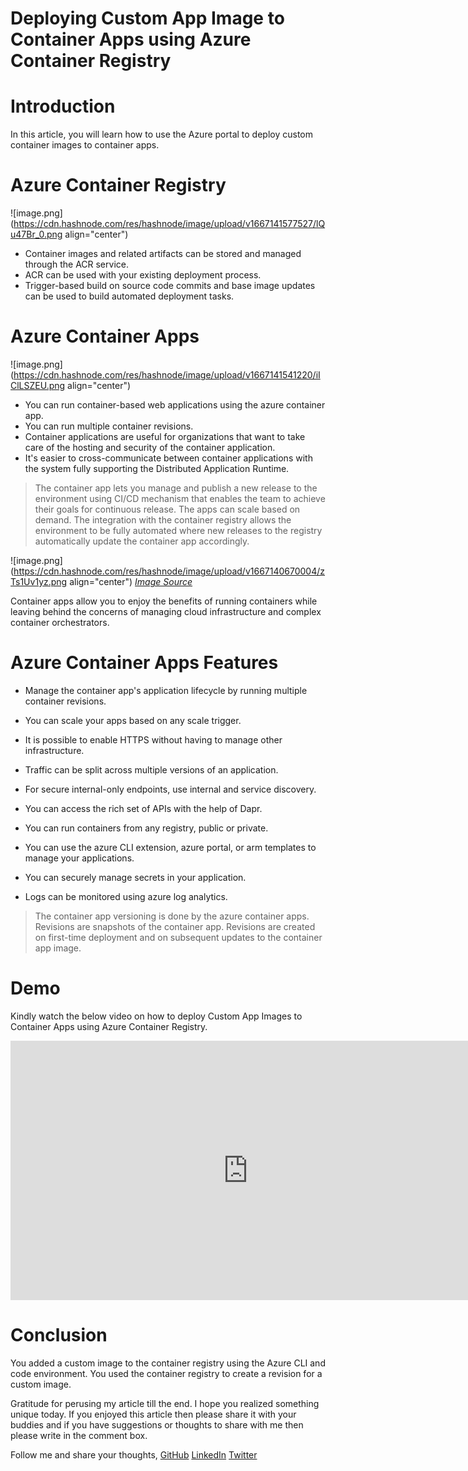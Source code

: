 # Deploying Custom App Image to Container Apps using Azure Container Registry

# Introduction

In this article, you will learn how to use the Azure portal to deploy custom container images to container apps.

# Azure Container Registry

![image.png](https://cdn.hashnode.com/res/hashnode/image/upload/v1667141577527/lQu47Br_0.png align="center")

- Container images and related artifacts can be stored and managed through the ACR service. 
- ACR can be used with your existing deployment process. 
- Trigger-based build on source code commits and base image updates can be used to build automated deployment tasks.




# Azure Container Apps


![image.png](https://cdn.hashnode.com/res/hashnode/image/upload/v1667141541220/iIClLSZEU.png align="center")

- You can run container-based web applications using the azure container app. 
- You can run multiple container revisions. 
- Container applications are useful for organizations that want to take care of the hosting and security of the container application. 
- It's easier to cross-communicate between container applications with the system fully supporting the Distributed Application Runtime.

> The container app lets you manage and publish a new release to the environment using CI/CD mechanism that enables the team to achieve their goals for continuous release. The apps can scale based on demand. The integration with the container registry allows the environment to be fully automated where new releases to the registry automatically update the container app accordingly.



![image.png](https://cdn.hashnode.com/res/hashnode/image/upload/v1667140670004/zTs1Uv1yz.png align="center")
*[Image Source](https://learn.microsoft.com/en-us/azure/container-apps/overview)*

Container apps allow you to enjoy the benefits of running containers while leaving behind the concerns of managing cloud infrastructure and complex container orchestrators.

# Azure Container Apps Features 

- Manage the container app's application lifecycle by running multiple container revisions.

- You can scale your apps based on any scale trigger. 

- It is possible to enable HTTPS without having to manage other infrastructure.

- Traffic can be split across multiple versions of an application.

- For secure internal-only endpoints, use internal and service discovery.

- You can access the rich set of APIs with the help of Dapr.

- You can run containers from any registry, public or private.

- You can use the azure CLI extension, azure portal, or arm templates to manage your applications.

- You can securely manage secrets in your application.

- Logs can be monitored using azure log analytics.




> The container app versioning is done by the azure container apps. Revisions are snapshots of the container app. Revisions are created on first-time deployment and on subsequent updates to the container app image.

# Demo

Kindly watch the below video on how to deploy Custom App Images to Container Apps using Azure Container Registry.

<iframe width="760" height="415" src="https://www.youtube.com/embed/Qu_o3Xupsj8" title="YouTube video player" frameborder="0" allow="accelerometer; autoplay; clipboard-write; encrypted-media; gyroscope; picture-in-picture" allowfullscreen></iframe>

# Conclusion

You added a custom image to the container registry using the Azure CLI and code environment. You used the container registry to create a revision for a custom image.

Gratitude for perusing my article till the end. I hope you realized something unique today. If you enjoyed this article then please share it with your buddies and if you have suggestions or thoughts to share with me then please write in the comment box.

Follow me and share your thoughts,
[GitHub](https://github.com/MakendranG)
[LinkedIn](https://www.linkedin.com/in/makendran/)
[Twitter](https://twitter.com/MakendranG)



